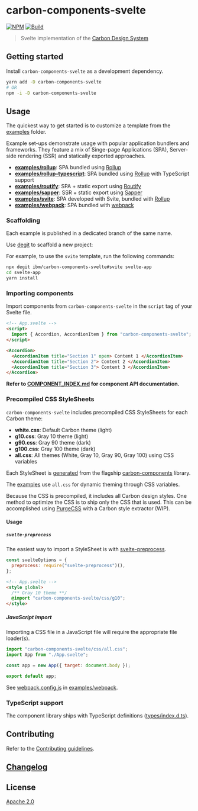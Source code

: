 # carbon-components-svelte

[![NPM][npm]][npm-url]
[![Build][build]][build-badge]

> Svelte implementation of the [Carbon Design System](https://github.com/carbon-design-system)

## Getting started

Install `carbon-components-svelte` as a development dependency.

```bash
yarn add -D carbon-components-svelte
# OR
npm -i -D carbon-components-svelte
```

## Usage

The quickest way to get started is to customize a template from the [examples](examples/) folder.

Example set-ups demonstrate usage with popular application bundlers and frameworks. They feature a mix of Singe-page Applications (SPA), Server-side rendering (SSR) and statically exported approaches.

- **[examples/rollup](examples/rollup/)**: SPA bundled using [Rollup](https://github.com/rollup/rollup)
- **[examples/rollup-typescript](examples/rollup-typescript/)**: SPA bundled using [Rollup](https://github.com/rollup/rollup) with TypeScript support
- **[examples/routify](examples/routify/)**: SPA + static export using [Routify](https://github.com/roxiness/routify)
- **[examples/sapper](examples/sapper/)**: SSR + static export using [Sapper](https://github.com/sveltejs/sapper)
- **[examples/svite](examples/svite/)**: SPA developed with Svite, bundled with [Rollup](https://github.com/rollup/rollup)
- **[examples/webpack](examples/webpack/)**: SPA bundled with [webpack](https://github.com/webpack/webpack)

### Scaffolding

Each example is published in a dedicated branch of the same name.

Use [degit](https://github.com/Rich-Harris/degit) to scaffold a new project:

For example, to use the `svite` template, run the following commands:

```sh
npx degit ibm/carbon-components-svelte#svite svelte-app
cd svelte-app
yarn install
```

### Importing components

Import components from `carbon-components-svelte` in the `script` tag of your Svelte file.

```html
<!-- App.svelte -->
<script>
  import { Accordion, AccordionItem } from "carbon-components-svelte";
</script>

<Accordion>
  <AccordionItem title="Section 1" open> Content 1 </AccordionItem>
  <AccordionItem title="Section 2"> Content 2 </AccordionItem>
  <AccordionItem title="Section 3"> Content 3 </AccordionItem>
</Accordion>
```

**Refer to [COMPONENT_INDEX.md](COMPONENT_INDEX.md) for component API documentation.**

### Precompiled CSS StyleSheets

`carbon-components-svelte` includes precompiled CSS StyleSheets for each Carbon theme:

- **white.css**: Default Carbon theme (light)
- **g10.css**: Gray 10 theme (light)
- **g90.css**: Gray 90 theme (dark)
- **g100.css**: Gray 100 theme (dark)
- **all.css**: All themes (White, Gray 10, Gray 90, Gray 100) using CSS variables

Each StyleSheet is [generated](scripts/build-css.js) from the flagship [carbon-components](https://github.com/carbon-design-system/carbon/tree/master/packages/components) library.

The [examples](examples/) use `all.css` for dynamic theming through CSS variables.

Because the CSS is precompiled, it includes all Carbon design styles. One method to optimize the CSS is to ship only the CSS that is used. This can be accomplished using [PurgeCSS](https://github.com/FullHuman/purgecss) with a Carbon style extractor (WIP).

#### Usage

##### `svelte-preprocess`

The easiest way to import a StyleSheet is with [svelte-preprocess](https://github.com/sveltejs/svelte-preprocess).

```js
const svelteOptions = {
  preprocess: require("svelte-preprocess")(),
};
```

```html
<!-- App.svelte -->
<style global>
  /** Gray 10 theme **/
  @import "carbon-components-svelte/css/g10";
</style>
```

##### JavaScript import

Importing a CSS file in a JavaScript file will require the appropriate file loader(s).

```js
import "carbon-components-svelte/css/all.css";
import App from "./App.svelte";

const app = new App({ target: document.body });

export default app;
```

See [webpack.config.js](examples/webpack/webpack.config.js) in [examples/webpack](examples/webpack).

### TypeScript support

The component library ships with TypeScript definitions ([types/index.d.ts](types/index.d.ts)).

## Contributing

Refer to the [Contributing guidelines](CONTRIBUTING.md).

## [Changelog](CHANGELOG.md)

## License

[Apache 2.0](LICENSE)

[npm]: https://img.shields.io/npm/v/carbon-components-svelte.svg?color=blue
[npm-url]: https://npmjs.com/package/carbon-components-svelte
[build]: https://travis-ci.com/ibm/carbon-components-svelte.svg?branch=master
[build-badge]: https://travis-ci.com/ibm/carbon-components-svelte
